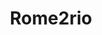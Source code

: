 ---
title: Rome2rio
url: 'https://rome2rio.com/'
categories:
  - 97826809-ed97-424c-9c46-cedba824add8
tags:
  - vacation
  - flightfree
description: >
  Search any city, town, landmark, or address across the globe and find a whole
  bunch of different ways to get there. Rome2rio is pretty insistent on showing
  you flights, but it can help you find bus and train combinations to get from
  Lison to Azerbaijan if that's a trip you need to do.
image: null
blueprint: action

---